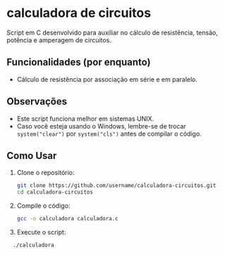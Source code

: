 # calculadora de circuitos

Script em C desenvolvido para auxiliar no cálculo de resistência, tensão, potência e amperagem de circuitos.

## Funcionalidades (por enquanto)

- Cálculo de resistência por associação em série e em paralelo.

## Observações

- Este script funciona melhor em sistemas UNIX. 
- Caso você esteja usando o Windows, lembre-se de trocar `system("clear")` por `system("cls")` antes de compilar o código.

## Como Usar

1. Clone o repositório:
   ```bash
   git clone https://github.com/username/calculadora-circuitos.git
   cd calculadora-circuitos
   ```
2. Compile o código:
   ```bash
   gcc -o calculadora calculadora.c
    ```
3. Execute o script:
  ```bash
    ./calculadora
  ```
